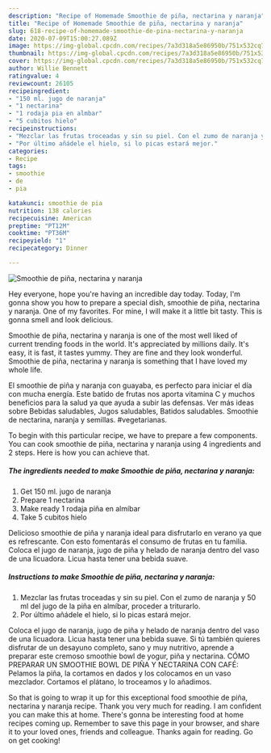 ```yaml
---
description: "Recipe of Homemade Smoothie de piña, nectarina y naranja"
title: "Recipe of Homemade Smoothie de piña, nectarina y naranja"
slug: 618-recipe-of-homemade-smoothie-de-pina-nectarina-y-naranja
date: 2020-07-09T15:00:27.089Z
image: https://img-global.cpcdn.com/recipes/7a3d318a5e86950b/751x532cq70/smoothie-de-pina-nectarina-y-naranja-foto-principal.jpg
thumbnail: https://img-global.cpcdn.com/recipes/7a3d318a5e86950b/751x532cq70/smoothie-de-pina-nectarina-y-naranja-foto-principal.jpg
cover: https://img-global.cpcdn.com/recipes/7a3d318a5e86950b/751x532cq70/smoothie-de-pina-nectarina-y-naranja-foto-principal.jpg
author: Willie Bennett
ratingvalue: 4
reviewcount: 26105
recipeingredient:
- "150 ml. jugo de naranja"
- "1 nectarina"
- "1 rodaja pia en almbar"
- "5 cubitos hielo"
recipeinstructions:
- "Mezclar las frutas troceadas y sin su piel. Con el zumo de naranja y 50 ml del jugo de la piña en almíbar, proceder a triturarlo."
- "Por último añádele el hielo, si lo picas estará mejor."
categories:
- Recipe
tags:
- smoothie
- de
- pia

katakunci: smoothie de pia 
nutrition: 138 calories
recipecuisine: American
preptime: "PT12M"
cooktime: "PT36M"
recipeyield: "1"
recipecategory: Dinner

---
```



![Smoothie de piña, nectarina y naranja](https://img-global.cpcdn.com/recipes/7a3d318a5e86950b/751x532cq70/smoothie-de-pina-nectarina-y-naranja-foto-principal.jpg)

Hey everyone, hope you're having an incredible day today. Today, I'm gonna show you how to prepare a special dish, smoothie de piña, nectarina y naranja. One of my favorites. For mine, I will make it a little bit tasty. This is gonna smell and look delicious.

Smoothie de piña, nectarina y naranja is one of the most well liked of current trending foods in the world. It's appreciated by millions daily. It's easy, it is fast, it tastes yummy. They are fine and they look wonderful. Smoothie de piña, nectarina y naranja is something that I have loved my whole life.

El smoothie de piña y naranja con guayaba, es perfecto para iniciar el día con mucha energía. Este batido de frutas nos aporta vitamina C y muchos beneficios para la salud ya que ayuda a subir las defensas. Ver más ideas sobre Bebidas saludables, Jugos saludables, Batidos saludables. Smoothie de nectarina, naranja y semillas. #vegetarianas.


To begin with this particular recipe, we have to prepare a few components. You can cook smoothie de piña, nectarina y naranja using 4 ingredients and 2 steps. Here is how you can achieve that.

<!--inarticleads1-->

##### The ingredients needed to make Smoothie de piña, nectarina y naranja:

1. Get 150 ml. jugo de naranja
1. Prepare 1 nectarina
1. Make ready 1 rodaja piña en almíbar
1. Take 5 cubitos hielo


Delicioso smoothie de piña y naranja ideal para disfrutarlo en verano ya que es refrescante. Con esto fomentarás el consumo de frutas en tu familia. Coloca el jugo de naranja, jugo de piña y helado de naranja dentro del vaso de una licuadora. Licua hasta tener una bebida suave. 

<!--inarticleads2-->

##### Instructions to make Smoothie de piña, nectarina y naranja:

1. Mezclar las frutas troceadas y sin su piel. Con el zumo de naranja y 50 ml del jugo de la piña en almíbar, proceder a triturarlo.
1. Por último añádele el hielo, si lo picas estará mejor.


Coloca el jugo de naranja, jugo de piña y helado de naranja dentro del vaso de una licuadora. Licua hasta tener una bebida suave. Si tú también quieres disfrutar de un desayuno completo, sano y muy nutritivo, aprende a preparar este cremoso smoothie bowl de yogur, piña y nectarina. CÓMO PREPARAR UN SMOOTHIE BOWL DE PIÑA Y NECTARINA CON CAFÉ: Pelamos la piña, la cortamos en dados y los colocamos en un vaso mezclador. Cortamos el plátano, lo troceamos y lo añadimos. 

So that is going to wrap it up for this exceptional food smoothie de piña, nectarina y naranja recipe. Thank you very much for reading. I am confident you can make this at home. There's gonna be interesting food at home recipes coming up. Remember to save this page in your browser, and share it to your loved ones, friends and colleague. Thanks again for reading. Go on get cooking!
